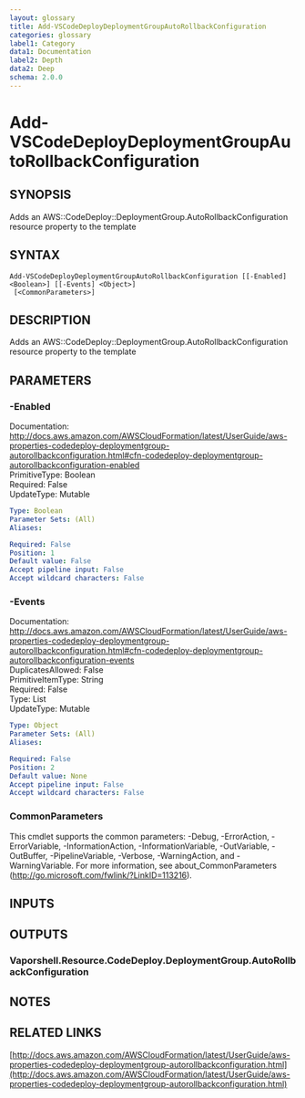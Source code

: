 ```yaml
---
layout: glossary
title: Add-VSCodeDeployDeploymentGroupAutoRollbackConfiguration
categories: glossary
label1: Category
data1: Documentation
label2: Depth
data2: Deep
schema: 2.0.0
---
```


# Add-VSCodeDeployDeploymentGroupAutoRollbackConfiguration

## SYNOPSIS
Adds an AWS::CodeDeploy::DeploymentGroup.AutoRollbackConfiguration resource property to the template

## SYNTAX

```
Add-VSCodeDeployDeploymentGroupAutoRollbackConfiguration [[-Enabled] <Boolean>] [[-Events] <Object>]
 [<CommonParameters>]
```

## DESCRIPTION
Adds an AWS::CodeDeploy::DeploymentGroup.AutoRollbackConfiguration resource property to the template

## PARAMETERS

### -Enabled
Documentation: http://docs.aws.amazon.com/AWSCloudFormation/latest/UserGuide/aws-properties-codedeploy-deploymentgroup-autorollbackconfiguration.html#cfn-codedeploy-deploymentgroup-autorollbackconfiguration-enabled    
PrimitiveType: Boolean    
Required: False    
UpdateType: Mutable

```yaml
Type: Boolean
Parameter Sets: (All)
Aliases:

Required: False
Position: 1
Default value: False
Accept pipeline input: False
Accept wildcard characters: False
```

### -Events
Documentation: http://docs.aws.amazon.com/AWSCloudFormation/latest/UserGuide/aws-properties-codedeploy-deploymentgroup-autorollbackconfiguration.html#cfn-codedeploy-deploymentgroup-autorollbackconfiguration-events    
DuplicatesAllowed: False    
PrimitiveItemType: String    
Required: False    
Type: List    
UpdateType: Mutable

```yaml
Type: Object
Parameter Sets: (All)
Aliases:

Required: False
Position: 2
Default value: None
Accept pipeline input: False
Accept wildcard characters: False
```

### CommonParameters
This cmdlet supports the common parameters: -Debug, -ErrorAction, -ErrorVariable, -InformationAction, -InformationVariable, -OutVariable, -OutBuffer, -PipelineVariable, -Verbose, -WarningAction, and -WarningVariable.
For more information, see about_CommonParameters (http://go.microsoft.com/fwlink/?LinkID=113216).

## INPUTS

## OUTPUTS

### Vaporshell.Resource.CodeDeploy.DeploymentGroup.AutoRollbackConfiguration

## NOTES

## RELATED LINKS

[http://docs.aws.amazon.com/AWSCloudFormation/latest/UserGuide/aws-properties-codedeploy-deploymentgroup-autorollbackconfiguration.html](http://docs.aws.amazon.com/AWSCloudFormation/latest/UserGuide/aws-properties-codedeploy-deploymentgroup-autorollbackconfiguration.html)

